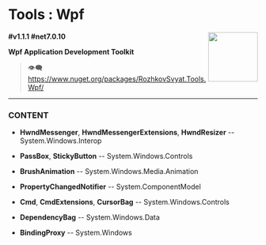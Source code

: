 # Tools : Wpf

<img align="right" width="100" height="100" src="https://github.com/rozhkovsvyat/Tools.RecipeFactory/assets/71471748/ba1a969f-e54f-46d5-8f7f-70aa6434e063">

**#v1.1.1 #net7.0.10**

**Wpf Application Development Toolkit**

> :eye_speech_bubble: https://www.nuget.org/packages/RozhkovSvyat.Tools.Wpf/

---

### CONTENT

* **HwndMessenger**, **HwndMessengerExtensions**, **HwndResizer** -- System.Windows.Interop
  
* **PassBox**, **StickyButton** -- System.Windows.Controls
  
* **BrushAnimation** -- System.Windows.Media.Animation
  
* **PropertyChangedNotifier** -- System.ComponentModel
  
* **Cmd**, **CmdExtensions**, **CursorBag** -- System.Windows.Controls
  
* **DependencyBag** -- System.Windows.Data
  
* **BindingProxy** -- System.Windows
